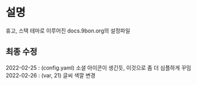 # 설명

휴고, 스택 테마로 이루어진 docs.9bon.org의 설정파일

## 최종 수정

2022-02-25 : (config.yaml) 소셜 아이콘이 생긴듯, 이것으로 좀 더 심플하게 꾸밈
2022-02-26 : (var, 21) 글씨 색깔 변경